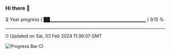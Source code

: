 ### Hi there 👋

⏳ Year progress { ██▁▁▁▁▁▁▁▁▁▁▁▁▁▁▁▁▁▁▁▁▁▁▁▁▁▁▁▁ } 9.15 %

---

⏰ Updated on Sat, 03 Feb 2024 11:36:07 GMT

![Progress Bar CI](https://github.com/IshwaranRudhara/GIT-ACTION/workflows/Progress%20Bar%20CI/badge.svg)

